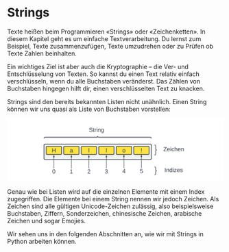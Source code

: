 # Strings

Texte heißen beim Programmieren «Strings» oder «Zeichenketten». In
diesem Kapitel geht es um einfache Textverarbeitung. Du lernst zum
Beispiel, Texte zusammenzufügen, Texte umzudrehen oder zu Prüfen
ob Texte Zahlen beinhalten.

Ein wichtiges Ziel ist aber auch die Kryptographie – die Ver- und Entschlüsselung von Texten.
So kannst du einen Text relativ einfach verschlüsseln, wenn du alle Buchstaben veränderst.
Das Zählen von Buchstaben hingegen hilft dir, einen verschlüsselten Text zu knacken.

Strings sind den bereits bekannten Listen nicht unähnlich.
Einen String können wir uns quasi als Liste von Buchstaben vorstellen:

![Ein String. Die Ähnlichkeiten zur Liste sind offensichtlich.](./images/strings.png)

Genau wie bei Listen wird auf die einzelnen Elemente mit einem Index zugegriffen.
Die Elemente bei einem String nennen wir jedoch Zeichen.
Als Zeichen sind alle gültigen Unicode-Zeichen zulässig,
also beispielsweise Buchstaben, Ziffern, Sonderzeichen, chinesische Zeichen,
arabische Zeichen und sogar Emojies.

Wir sehen uns in den folgenden Abschnitten an, wie wir mit Strings in Python arbeiten können.






